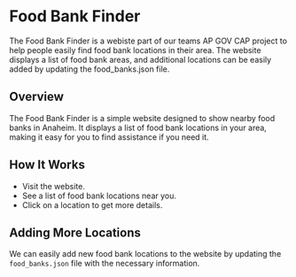 # Food Bank Finder
The Food Bank Finder is a webiste part of our teams AP GOV CAP project to help people easily find food bank locations in their area. The website displays a list of food bank areas, and additional locations can be easily added by updating the food_banks.json file.
## Overview
The Food Bank Finder is a simple website designed to show nearby food banks in Anaheim. It displays a list of food bank locations in your area, making it easy for you to find assistance if you need it.

## How It Works
- Visit the website.
- See a list of food bank locations near you.
- Click on a location to get more details.

## Adding More Locations
We can easily add new food bank locations to the website by updating the `food_banks.json` file with the necessary information.
